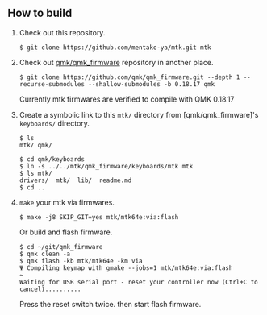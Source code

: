 ## How to build

1. Check out this repository.

    ```console
    $ git clone https://github.com/mentako-ya/mtk.git mtk
    ```

2. Check out [qmk/qmk_firmware](https://github.com/qmk/qmk_firmware/) repository in another place.

    ```console
    $ git clone https://github.com/qmk/qmk_firmware.git --depth 1 --recurse-submodules --shallow-submodules -b 0.18.17 qmk
    ```

    Currently mtk firmwares are verified to compile with QMK 0.18.17

3. Create a symbolic link to this `mtk/` directory from [qmk/qmk_firmware]'s `keyboards/` directory.

    ```console
    $ ls
    mtk/ qmk/

    $ cd qmk/keyboards
    $ ln -s ../../mtk/qmk_firmware/keyboards/mtk mtk
    $ ls mtk/
    drivers/  mtk/  lib/  readme.md
    $ cd ..
    ```

4. `make` your mtk via firmwares.

    ```console
    $ make -j8 SKIP_GIT=yes mtk/mtk64e:via:flash
    ```
    
    Or build and flash firmware.
    ```console
    $ cd ~/git/qmk_firmware
    $ qmk clean -a
    $ qmk flash -kb mtk/mtk64e -km via
    Ψ Compiling keymap with gmake --jobs=1 mtk/mtk64e:via:flash
    ~
    Waiting for USB serial port - reset your controller now (Ctrl+C to cancel)..........
    ```
    Press the reset switch twice. then start flash firmware.
   


